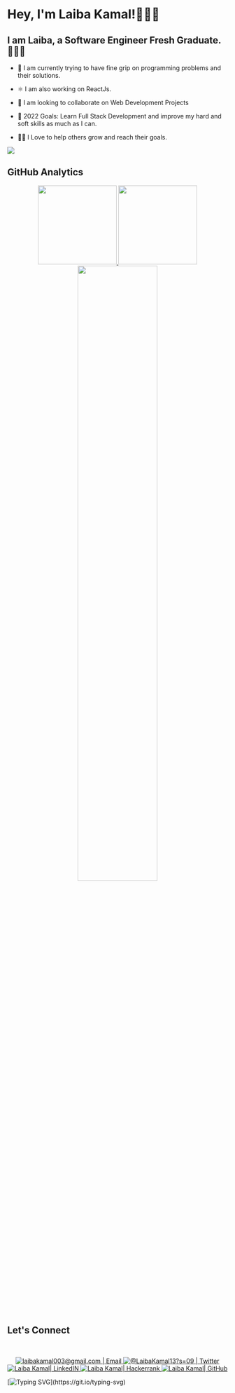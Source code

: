 # Hey, I'm Laiba Kamal!🙋🏻‍♀️

## I am Laiba, a Software Engineer Fresh Graduate.👩🏻‍💻
- 🔬 I am currently trying to have fine grip on programming problems and their solutions.
- ⚛️ I am also working on ReactJs.
- 👯 I am looking to collaborate on Web Development Projects
- 🥅 2022 Goals: Learn Full Stack Development and improve my hard and soft skills as much as I can. 
- 💁🏻 I Love to help others grow and reach their goals.

	<a  align="center">
![](https://komarev.com/ghpvc/?username=laibakamal&color=blueviolet&label=Profile+Views)
	</a>


## GitHub Analytics

<p align="center">
	<a href="https://github.com/laibakamal">
		<img height="180em" src="https://github-readme-stats.vercel.app/api?username=laibakamal&show_icons=true&theme=algolia&include_all_commits=true&count_private=true"/>
		<img height="180em" src="https://github-readme-stats-eight-theta.vercel.app/api/top-langs/?username=laibakamal&layout=compact&langs_count=8&theme=algolia"/>
	</a>
	<img width="60%" src="https://github-readme-streak-stats.herokuapp.com/?user=laibakamal&show_icons=true&locale=en&layout=demo&theme=algolia" />
</p>



<!--[![My GitHub Activity Graph](https://activity-graph.herokuapp.com/graph?username=laibakamal&theme=react-dark)](https://github.com/laibakamal)-->





<!-- <h2><i>💻 Tech Stack</i></h2>

<table width="100">
<tr>
    <td align='center' width="190" height="150">
        <img src="https://www.vectorlogo.zone/logos/w3_html5/w3_html5-icon.svg">
    </td>
     <td align='center' width="190" height="150">
        <img src="https://www.vectorlogo.zone/logos/w3_css/w3_css-icon.svg">
    </td>
    <td align='center' width="190" height="150">
        <img src="https://github.com/abranhe/programming-languages-logos/blob/master/src/javascript/javascript.svg" width="60">
    </td>
    <td align='center' width="190" height="150">
        <img src="https://www.vectorlogo.zone/logos/java/java-vertical.svg" width="60">
    </td>
</tr>
<tr>
    <td align='center' height="150">
        <img src="https://www.vectorlogo.zone/logos/unity3d/unity3d-icon.svg"  width="60" height="40">
    </td>
    <td align='center' height="150">
        <img src="https://github.com/devicons/devicon/blob/master/icons/cplusplus/cplusplus-original.svg">
    </td>
    <td align='center'height="150">
        <img src="https://camo.githubusercontent.com/f6f986e8481e344792ddd3d38c03fdbeb3873785677fe2de24ec1fb52ff13cda/68747470733a2f2f646f776e6c6f61642e6c6f676f2e77696e652f6c6f676f2f4d7953514c2f4d7953514c2d4c6f676f2e77696e652e706e67">
    </td>
    <td align='center'height="150">
        <img src="https://www.vectorlogo.zone/logos/python/python-icon.svg">
    </td>
</tr>
<tr>
    <td align='center'height="150">
        <img src="https://www.vectorlogo.zone/logos/dotnet/dotnet-icon.svg" height="40" width="60">
    </td>
    <td align='center'height="150">
        <a href="https://docs.microsoft.com/en-us/dotnet/csharp/">
    </td>
    <td align='center'height="150">
        <a href="https://www.microsoft.com/en-us/sql-server" width="60">
    </td>
    <td align='center'height="150">
        <img src="https://www.vectorlogo.zone/logos/git-scm/git-scm-icon.svg">
    </td>
</tr>

    
</table>

-->

<br />
<br />


## Let's Connect
<br/>
<p align="center">
	<a href="mailto:laibakamal003@gmail.com">
		<img  alt="laibakamal003@gmail.com | Email" src="https://img.shields.io/badge/gmail-%231DA1F2.svg?&style=for-the-badge&logo=gmail&logoColor=white&color=B23121" />
	</a>
	<a href="https://twitter.com/LaibaKamal13?s=09">
		<img alt="@LaibaKamal13?s=09 | Twitter" src="https://img.shields.io/badge/twitter-%231DA1F2.svg?&style=for-the-badge&logo=twitter&logoColor=white" />
	</a>
	<a href="https://www.linkedin.com/in/laiba-kamal-645906213/">
		<img alt="Laiba Kamal| LinkedIN"  src="https://img.shields.io/badge/linkedin-%230077B5.svg?&style=for-the-badge&logo=linkedin&logoColor=white" />
	</a>
	<a href="https://www.hackerrank.com/laibakamal003">
		<img alt="Laiba Kamal| Hackerrank"  src="https://img.shields.io/badge/Hackerrank-%23964B00.svg?style=for-the-badge&logo=CodeChef&logoColor=white" />
	</a>
	<a href="https://github.com/laibakamal">
		<img alt="Laiba Kamal| GitHub"  src="https://img.shields.io/badge/github-%23121011.svg?style=for-the-badge&logo=github&logoColor=white" />
	</a>
	<br />
</p>

  [![Typing SVG](https://readme-typing-svg.herokuapp.com?font=firacode&color=%23FF00ED&size=26&duration=2500&center=true&vCenter=true&lines=Glad+to+see+you+here!;Thanks+For+Visiting!)](https://git.io/typing-svg)
